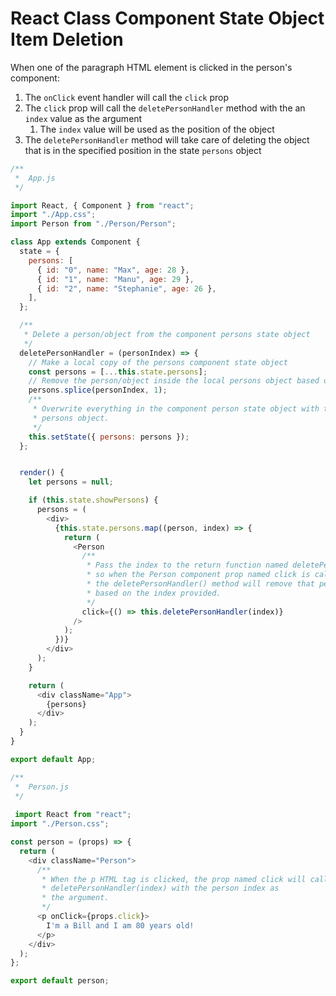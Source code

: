 # React Class Component State Object Item Deletion

When one of the paragraph HTML element is clicked in the person's component:

1. The `onClick` event handler will call the `click` prop
2. The `click` prop will call the `deletePersonHandler` method with the an `index` value as the argument
   1. The `index` value will be used as the position of the object
3. The `deletePersonHandler` method will take care of deleting the object that is in the specified position in the state `persons` object

```javascript
/** 
 * 	App.js
 */

import React, { Component } from "react";
import "./App.css";
import Person from "./Person/Person";

class App extends Component {
  state = {
    persons: [
      { id: "0", name: "Max", age: 28 },
      { id: "1", name: "Manu", age: 29 },
      { id: "2", name: "Stephanie", age: 26 },
    ],
  };

  /** 
   * Delete a person/object from the component persons state object
   */
  deletePersonHandler = (personIndex) => {
    // Make a local copy of the persons component state object
    const persons = [...this.state.persons];
    // Remove the person/object inside the local persons object based on the index
    persons.splice(personIndex, 1);
    /**
     * Overwrite everything in the component person state object with the local 
     * persons object.    
     */
    this.setState({ persons: persons });
  };


  render() {
    let persons = null;

    if (this.state.showPersons) {
      persons = (
        <div>
          {this.state.persons.map((person, index) => {
            return (
              <Person
                /**
                 * Pass the index to the return function named deletePersonHandler() 
                 * so when the Person component prop named click is called,
                 * the deletePersonHandler() method will remove that person
                 * based on the index provided.
                 */
                click={() => this.deletePersonHandler(index)}
              />
            );
          })}
        </div>
      );
    }

    return (
      <div className="App">
        {persons}
      </div>
    );
  }
}

export default App;

```

```javascript
/** 
 * 	Person.js
 */
 
 import React from "react";
import "./Person.css";

const person = (props) => {
  return (
    <div className="Person">
      /** 
       * When the p HTML tag is clicked, the prop named click will call 
       * deletePersonHandler(index) with the person index as 
       * the argument.
       */
      <p onClick={props.click}>
        I'm a Bill and I am 80 years old!
      </p>
    </div>
  );
};

export default person;
```

